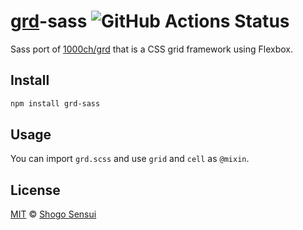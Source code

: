 # [grd](https://github.com/1000ch/grd)-sass ![GitHub Actions Status](https://github.com/1000ch/grd-sass/workflows/test/badge.svg?branch=main)

Sass port of [1000ch/grd](https://github.com/1000ch/grd) that is a CSS grid framework using Flexbox.

## Install

```bash
npm install grd-sass
```

## Usage

You can import `grd.scss` and use `grid` and `cell` as `@mixin`.

## License

[MIT](https://1000ch.mit-license.org) © [Shogo Sensui](https://github.com/1000ch)
